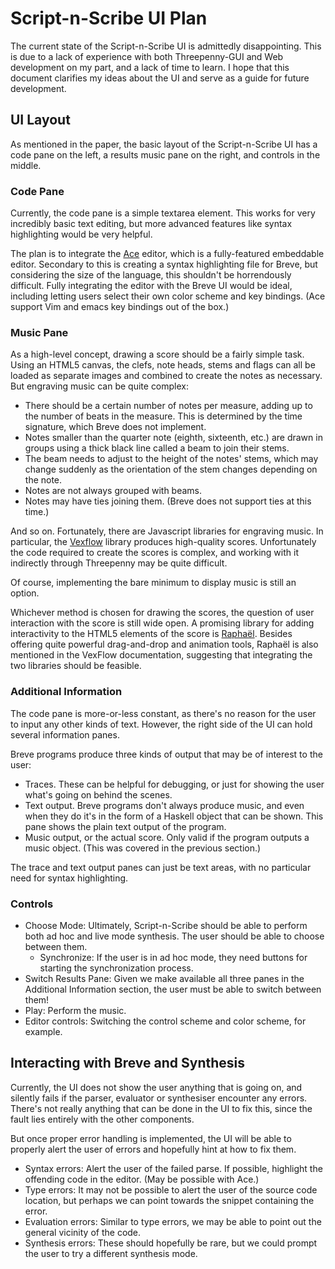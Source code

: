 # Script-n-Scribe UI Plan

The current state of the Script-n-Scribe UI is admittedly disappointing. This is
due to a lack of experience with both Threepenny-GUI and Web development on my
part, and a lack of time to learn. I hope that this document clarifies my ideas
about the UI and serve as a guide for future development.

## UI Layout

As mentioned in the paper, the basic layout of the Script-n-Scribe UI has a code
pane on the left, a results music pane on the right, and controls in the middle.

### Code Pane

Currently, the code pane is a simple textarea element. This works for very
incredibly basic text editing, but more advanced features like syntax
highlighting would be very helpful.

The plan is to integrate the [Ace][ace] editor, which is a fully-featured
embeddable editor. Secondary to this is creating a syntax highlighting file for
Breve, but considering the size of the language, this shouldn't be horrendously
difficult. Fully integrating the editor with the Breve UI would be ideal,
including letting users select their own color scheme and key bindings. (Ace
support Vim and emacs key bindings out of the box.)

### Music Pane

As a high-level concept, drawing a score should be a fairly simple task. Using
an HTML5 canvas, the clefs, note heads, stems and flags can all be loaded as
separate images and combined to create the notes as necessary. But engraving
music can be quite complex:

* There should be a certain number of notes per measure, adding up to the number
  of beats in the measure. This is determined by the time signature, which Breve
  does not implement.
* Notes smaller than the quarter note (eighth, sixteenth, etc.) are drawn in
  groups using a thick black line called a beam to join their stems.
* The beam needs to adjust to the height of the notes' stems, which may change
  suddenly as the orientation of the stem changes depending on the note.
* Notes are not always grouped with beams.
* Notes may have ties joining them. (Breve does not support ties at this time.)

And so on. Fortunately, there are Javascript libraries for engraving music. In
particular, the [Vexflow][vf] library produces high-quality scores.
Unfortunately the code required to create the scores is complex, and working
with it indirectly through Threepenny may be quite difficult.

Of course, implementing the bare minimum to display music is still an option.

Whichever method is chosen for drawing the scores, the question of user
interaction with the score is still wide open. A promising library for adding
interactivity to the HTML5 elements of the score is [Raphaël][raph]. Besides
offering quite powerful drag-and-drop and animation tools, Raphaël is also
mentioned in the VexFlow documentation, suggesting that integrating the two
libraries should be feasible.

### Additional Information

The code pane is more-or-less constant, as there's no reason for the user to
input any other kinds of text. However, the right side of the UI can hold
several information panes.

Breve programs produce three kinds of output that may be of interest to the
user:

* Traces. These can be helpful for debugging, or just for showing the user
  what's going on behind the scenes.
* Text output. Breve programs don't always produce music, and even when they do
  it's in the form of a Haskell object that can be shown. This pane shows the
  plain text output of the program.
* Music output, or the actual score. Only valid if the program outputs a music
  object. (This was covered in the previous section.)

The trace and text output panes can just be text areas, with no particular need
for syntax highlighting.

### Controls

- Choose Mode: Ultimately, Script-n-Scribe should be able to perform both ad hoc
  and live mode synthesis. The user should be able to choose between them.
  - Synchronize: If the user is in ad hoc mode, they need buttons for starting
    the synchronization process.
- Switch Results Pane: Given we make available all three panes in the Additional
  Information section, the user must be able to switch between them!
- Play: Perform the music.
- Editor controls: Switching the control scheme and color scheme, for example.

## Interacting with Breve and Synthesis

Currently, the UI does not show the user anything that is going on, and silently
fails if the parser, evaluator or synthesiser encounter any errors. There's not
really anything that can be done in the UI to fix this, since the fault lies
entirely with the other components.

But once proper error handling is implemented, the UI will be able to properly
alert the user of errors and hopefully hint at how to fix them.

* Syntax errors: Alert the user of the failed parse. If possible, highlight the
  offending code in the editor. (May be possible with Ace.)
* Type errors: It may not be possible to alert the user of the source code
  location, but perhaps we can point towards the snippet containing the error.
* Evaluation errors: Similar to type errors, we may be able to point out the
  general vicinity of the code.
* Synthesis errors: These should hopefully be rare, but we could prompt the user
  to try a different synthesis mode.

[ace]: https://ace.c9.io/#nav=about
[vf]: http://www.vexflow.com/
[raph]: http://raphaeljs.com/
